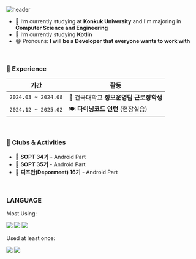 ![header](https://capsule-render.vercel.app/api?type=waving&color=auto&height=300&section=header&text=t1n-m1k%20sun&fontSize=90)

- 🔭 I’m currently studying at **Konkuk University** and I'm majoring in **Computer Science and Engineering**
- 🌱 I’m currently studying **Kotlin**
- 😄 Pronouns: **I will be a Developer that everyone wants to work with**

<br/>

### **📌 Experience**

| 기간 | 활동 |
|------|------|
| `2024.03 ~ 2024.08` | 🏫 건국대학교 **정보운영팀 근로장학생** |
| `2024.12 ~ 2025.02` | 🍽️ **다이닝코드 인턴** (현장실습) |

<br/>

### **🌱 Clubs & Activities**

- 🔷 **SOPT 34기** - Android Part  
- 🔷 **SOPT 35기** - Android Part  
- 🔶 **디프만(Depormeet) 16기** - Android Part  

<br/>

### **LANGUAGE**

Most Using:

<a target="_blank"><img src="https://img.shields.io/badge/Kotlin-red?style=flat-square&logo=kotlin&logoColor=white"/></a>
<a target="_blank"><img src="https://img.shields.io/badge/Android-green?style=flat-square&logo=android&logoColor=white"/></a>
<a target="_blank"><img src="https://img.shields.io/badge/Java-blue?style=flat-square&logo=java&logoColor=white"/></a>


Used at least once:

<a target="_blank"><img src="https://img.shields.io/badge/C-gray?style=flat-square&logo=C&logoColor=white"/></a>
<a target="_blank"><img src="https://img.shields.io/badge/Python-yellow?style=flat-square&logo=python&logoColor=white"/></a>
